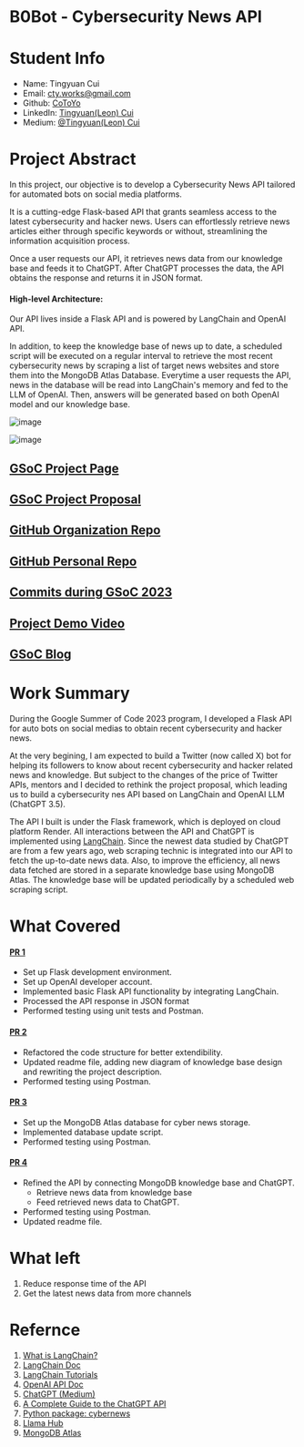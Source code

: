 # B0Bot - Cybersecurity News API

# Student Info

- Name: Tingyuan Cui
- Email: cty.works@gmail.com
- Github: [CoToYo](https://github.com/CoToYo)
- LinkedIn: [Tingyuan(Leon) Cui](https://www.linkedin.com/in/tingyuan-cui-b02155204/)
- Medium: [@Tingyuan(Leon) Cui](https://medium.com/@cty.works)

# Project Abstract

In this project, our objective is to develop a Cybersecurity News API tailored for automated bots on social media platforms.

It is a cutting-edge Flask-based API that grants seamless access to the latest cybersecurity and hacker news. Users can effortlessly retrieve news articles either through specific keywords or without, streamlining the information acquisition process.

Once a user requests our API, it retrieves news data from our knowledge base and feeds it to ChatGPT. After ChatGPT processes the data, the API obtains the response and returns it in JSON format.

#### High-level Architecture:

Our API lives inside a Flask API and is powered by LangChain and OpenAI API.

In addition, to keep the knowledge base of news up to date, a scheduled script will be executed on a regular interval to retrieve the most recent cybersecurity news by scraping a list of target news websites and store them into the MongoDB Atlas Database. Everytime a user requests the API, news in the database will be read into LangChain's memory and fed to the LLM of OpenAI. Then, answers will be generated based on both OpenAI model and our knowledge base.

![image](https://user-images.githubusercontent.com/56789038/251870854-218fdf2b-be27-4222-9119-81c3dc5c4e02.png)

![image](https://user-images.githubusercontent.com/56789038/251878034-4e5fe460-a210-46e9-b490-caa02e34c3af.png)

## [GSoC Project Page](https://summerofcode.withgoogle.com/programs/2023/projects/qdMmh9Hb)

## [GSoC Project Proposal](https://drive.google.com/file/d/1g9Tfl5HteSslEOV81mRaWjorZZ3ZS-Mi/view?usp=sharing)

## [GitHub Organization Repo](https://github.com/c2siorg/b0bot)

## [GitHub Personal Repo](https://github.com/CoToYo/b0bot)

## [Commits during GSoC 2023](https://github.com/c2siorg/b0bot/commits?author=CoToYo)

## [Project Demo Video](https://youtu.be/6ArNHn4Qd3U)

## [GSoC Blog](https://medium.com/@cty.works)

# Work Summary

During the Google Summer of Code 2023 program, I developed a Flask API for auto bots on social medias to obtain recent cybersecurity and hacker news. 

At the very begining, I am expected to build a Twitter (now called X) bot for helping its followers to know about recent cybersecurity and hacker related news and knowledge. But subject to the changes of the price of Twitter APIs, mentors and I decided to rethink the project proposal, which leading us to build a cybersecurity nes API based on LangChain and OpenAI LLM (ChatGPT 3.5).

The API I built is under the Flask framework, which is deployed on cloud platform Render. All interactions between the API and ChatGPT is implemented using [LangChain](https://python.langchain.com/docs/get_started/introduction.html). Since the newest data studied by ChatGPT are from a few years ago,  web scraping technic is integrated into our API to fetch the up-to-date news data. Also, to improve the efficiency, all news data fetched are stored in a separate knowledge base using MongoDB Atlas. The knowledge base will be updated periodically by a scheduled web scraping script.

# What Covered

#### [PR 1](https://github.com/c2siorg/b0bot/pull/12)

- Set up Flask development environment.
- Set up OpenAI developer account.
- Implemented basic Flask API functionality by integrating LangChain.
- Processed the API response in JSON format
- Performed testing using unit tests and Postman.

#### [PR 2](https://github.com/c2siorg/b0bot/pull/13)

- Refactored the code structure for better extendibility.
- Updated readme file, adding new diagram of knowledge base design and rewriting the project description.
- Performed testing using Postman.

#### [PR 3](https://github.com/c2siorg/b0bot/pull/14)

- Set up the MongoDB Atlas database for cyber news storage.
- Implemented database update script.
- Performed testing using Postman.

#### [PR 4](https://github.com/c2siorg/b0bot/pull/15)

- Refined the API by connecting MongoDB knowledge base and ChatGPT.
  - Retrieve news data from knowledge base
  - Feed retrieved news data to ChatGPT.
- Performed testing using Postman.
- Updated readme file.



# What left

1. Reduce response time of the API
2. Get the latest news data from more channels

# Refernce

1. [What is LangChain?](https://www.youtube.com/watch?v=_v_fgW2SkkQ&list=PLqZXAkvF1bPNQER9mLmDbntNfSpzdDIU5)
2. [LangChain Doc](https://python.langchain.com/docs/get_started/introduction.html)
3. [LangChain Tutorials](https://github.com/gkamradt/langchain-tutorials/blob/main/LangChain%20Cookbook%20Part%201%20-%20Fundamentals.ipynb)
4. [OpenAI API Doc](https://platform.openai.com/docs/introduction)
5. [ChatGPT (Medium)](https://medium.com/tag/chatgpt)
6. [A Complete Guide to the ChatGPT API](https://www.makeuseof.com/chatgpt-api-complete-guide/)
7. [Python package: cybernews](https://github.com/hitesh22rana/cybernews)
8. [Llama Hub](https://llamahub.ai/)
9. [MongoDB Atlas](https://www.mongodb.com/atlas)